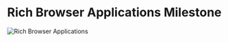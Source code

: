 # Rich Browser Applications Milestone

![Rich Browser Applications](https://raw.githubusercontent.com/nashville-software-school/front-end-milestones/master/rich-browser-applications/rich_browser_applications.png)
